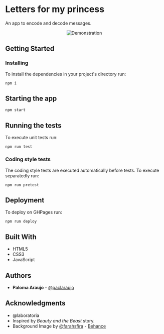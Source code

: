 # Letters for my princess

An app to encode and decode messages.

<p align="center">
  <img src="https://media.giphy.com/media/MXvJcEMH0l7HnYhPBX/giphy.gif" alt="Demonstration" />
</p>

## Getting Started

### Installing

To install the dependencies in your project's directory run:

```
npm i
```

## Starting the app

```
npm start
```

## Running the tests

To execute unit tests run:

```
npm run test
``` 

### Coding style tests

The coding style tests are executed automatically before tests. To execute separatedly run:

```
npm run pretest
```

## Deployment

To deploy on GHPages run:

```
npm run deploy
```

## Built With

* HTML5
* CSS3
* JavaScript

## Authors

* **Paloma Araujo** - [@paclaraujo](https://github.com/paclaraujo)

## Acknowledgments

* @laboratoria
* Inspired by *Beauty and the Beast* story.
* Background Image by [@farahsfira](instagram.com/farahsfira) - [Behance](https://www.behance.net/gallery/84625785/Disney-Illustration)
